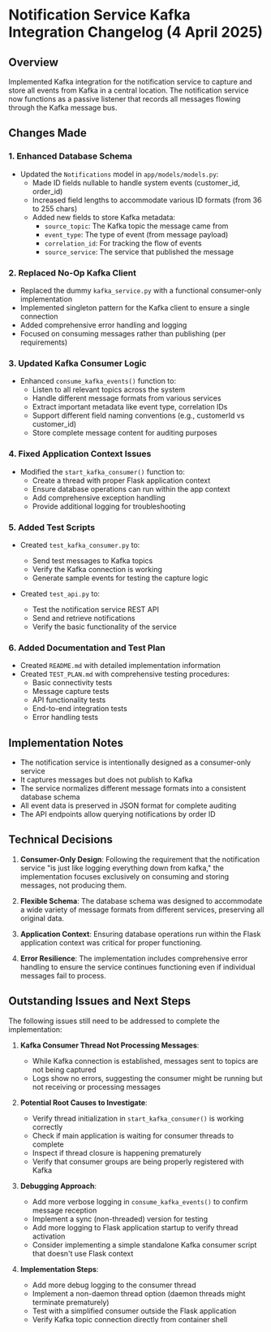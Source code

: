 # Notification Service Kafka Integration Changelog (4 April 2025)

## Overview

Implemented Kafka integration for the notification service to capture and store all events from Kafka in a central location. The notification service now functions as a passive listener that records all messages flowing through the Kafka message bus.

## Changes Made

### 1. Enhanced Database Schema

- Updated the `Notifications` model in `app/models/models.py`:
  - Made ID fields nullable to handle system events (customer_id, order_id)
  - Increased field lengths to accommodate various ID formats (from 36 to 255 chars)
  - Added new fields to store Kafka metadata:
    - `source_topic`: The Kafka topic the message came from
    - `event_type`: The type of event (from message payload)
    - `correlation_id`: For tracking the flow of events
    - `source_service`: The service that published the message

### 2. Replaced No-Op Kafka Client

- Replaced the dummy `kafka_service.py` with a functional consumer-only implementation
- Implemented singleton pattern for the Kafka client to ensure a single connection
- Added comprehensive error handling and logging
- Focused on consuming messages rather than publishing (per requirements)

### 3. Updated Kafka Consumer Logic

- Enhanced `consume_kafka_events()` function to:
  - Listen to all relevant topics across the system
  - Handle different message formats from various services
  - Extract important metadata like event type, correlation IDs
  - Support different field naming conventions (e.g., customerId vs customer_id)
  - Store complete message content for auditing purposes

### 4. Fixed Application Context Issues

- Modified the `start_kafka_consumer()` function to:
  - Create a thread with proper Flask application context
  - Ensure database operations can run within the app context
  - Add comprehensive exception handling
  - Provide additional logging for troubleshooting

### 5. Added Test Scripts

- Created `test_kafka_consumer.py` to:
  - Send test messages to Kafka topics
  - Verify the Kafka connection is working
  - Generate sample events for testing the capture logic

- Created `test_api.py` to:
  - Test the notification service REST API
  - Send and retrieve notifications
  - Verify the basic functionality of the service

### 6. Added Documentation and Test Plan

- Created `README.md` with detailed implementation information
- Created `TEST_PLAN.md` with comprehensive testing procedures:
  - Basic connectivity tests
  - Message capture tests
  - API functionality tests
  - End-to-end integration tests
  - Error handling tests

## Implementation Notes

- The notification service is intentionally designed as a consumer-only service
- It captures messages but does not publish to Kafka
- The service normalizes different message formats into a consistent database schema
- All event data is preserved in JSON format for complete auditing
- The API endpoints allow querying notifications by order ID

## Technical Decisions

1. **Consumer-Only Design**: Following the requirement that the notification service "is just like logging everything down from kafka," the implementation focuses exclusively on consuming and storing messages, not producing them.

2. **Flexible Schema**: The database schema was designed to accommodate a wide variety of message formats from different services, preserving all original data.

3. **Application Context**: Ensuring database operations run within the Flask application context was critical for proper functioning.

4. **Error Resilience**: The implementation includes comprehensive error handling to ensure the service continues functioning even if individual messages fail to process.

## Outstanding Issues and Next Steps

The following issues still need to be addressed to complete the implementation:

1. **Kafka Consumer Thread Not Processing Messages**:
   - While Kafka connection is established, messages sent to topics are not being captured
   - Logs show no errors, suggesting the consumer might be running but not receiving or processing messages

2. **Potential Root Causes to Investigate**:
   - Verify thread initialization in `start_kafka_consumer()` is working correctly
   - Check if main application is waiting for consumer threads to complete
   - Inspect if thread closure is happening prematurely
   - Verify that consumer groups are being properly registered with Kafka

3. **Debugging Approach**:
   - Add more verbose logging in `consume_kafka_events()` to confirm message reception
   - Implement a sync (non-threaded) version for testing
   - Add more logging to Flask application startup to verify thread activation
   - Consider implementing a simple standalone Kafka consumer script that doesn't use Flask context

4. **Implementation Steps**:
   - Add more debug logging to the consumer thread
   - Implement a non-daemon thread option (daemon threads might terminate prematurely)
   - Test with a simplified consumer outside the Flask application
   - Verify Kafka topic connection directly from container shell
